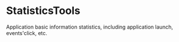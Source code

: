 # StatisticsTools
Application basic information statistics, including application launch, events'click, etc.

